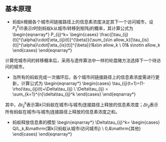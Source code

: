 ## 基本原理

* 蚂蚁$k$根据各个城市间链接路径上的信息素浓度决定其下一个访问城市，设$P_{ij}^k(t)$表示$t$时刻蚂蚁$k$从城市$i$转移到矩阵$j$的概率，其计算公式为
\begin{eqnarray*}
P_{ij}^k=
  \begin{cases}
    \frac{[\tau_{ij}(t)]^{\alpha}\cdot[\eta_{ij}(t)]^{\beta}}{\sum_{s\in allow_k}[\tau_{is}(t)]^{\alpha}\cdot[\eta_{is}(t)]^{\beta}}\!&s\in allow_k \\
    0\!& s\notin allow_k
  \end{cases}
\end{eqnarray*}

 计算完城市间的转移概率后，采用与遗传算法中一样的轮盘赌方法选择下一个待访问的城市。

* 当所有的蚂蚁完成一次循环后，各个城市间链接路径上的信息素浓度需进行更新，计算公式为
\begin{eqnarray*}
  \begin{cases}
    \tau_{ij}(t+1)=(1-\rho)\tau_{ij}(t)+\Delta\tau_{ij} \\
    \Delta\tau_{ij} = \sum_{k=1}^{n}\delta\tau_{ij}^k
  \end{cases}
\end{eqnarray*}

 其中，$\Delta\tau_{ij}^k$表示第$k$只蚂蚁在城市$i$与城市$j$连接路径上释放的信息素浓度；$\Delta\tau_{ij}$表示所有蚂蚁在城市$i$与城市$j$连接路径上释放的信息素浓度之和。
* 蚂蚁释放信息素的模型
 \begin{eqnarray*}
\Delta\tau_{ij}^k=
  \begin{cases}
    Q/L_k,&\mathrm{第k只蚂蚁从城市i访问城市j} \\
    0,&\mathrm{其他}
  \end{cases}
\end{eqnarray*}
